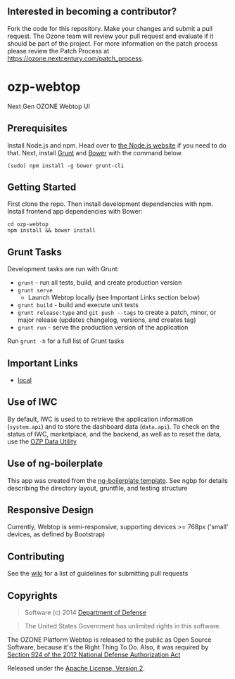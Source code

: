 ## Interested in becoming a contributor? 
Fork the code for this repository. Make your changes and submit a pull request. The Ozone team will review your pull request and evaluate if it should be part of the project. For more information on the patch process please review the Patch Process at https://ozone.nextcentury.com/patch_process.

# ozp-webtop

Next Gen OZONE Webtop UI

## Prerequisites
Install Node.js and npm. Head over to [the Node.js website](http://nodejs.org/)
if you need to do that.
Next, install [Grunt](http://gruntjs.com/) and [Bower](http://bower.io/) with
the command below.

    (sudo) npm install -g bower grunt-cli

## Getting Started
First clone the repo. Then install development dependencies with npm. Install
frontend app dependencies with Bower:

    cd ozp-webtop
    npm install && bower install

## Grunt Tasks
Development tasks are run with Grunt:

 - `grunt` - run all tests, build, and create production version
 - `grunt serve`
     * Launch Webtop locally (see Important Links section below)
 - `grunt build` - build and execute unit tests
 - `grunt release:type` and `git push --tags` to create a patch, minor, or
 major release (updates changelog, versions, and creates tag)
 - `grunt run` - serve the production version of the application

Run `grunt -h` for a full list of Grunt tasks

## Important Links
* [local](http://localhost:9100)

## Use of IWC
By default, IWC is used to to retrieve the application information
(`system.api`) and to store the dashboard data (`data.api`). To check on the
 status of IWC, marketplace, and the backend, as well as to reset the
 data, use the [OZP Data Utility](http://ozoneplatform.github.io/ozp-webtop/tools/ozpDataUtility/index.html)

## Use of ng-boilerplate
This app was created from the
[ng-boilerplate template](https://github.com/ngbp/ngbp).
See ngbp for details describing the directory layout, gruntfile, and testing
structure

## Responsive Design
Currently, Webtop is semi-responsive, supporting devices >= 768px ('small'
devices, as defined by Bootstrap)

## Contributing
See the [wiki](https://github.com/ozoneplatform/ozp-webtop/wiki/Pull-Request-Checklist)
 for a list of guidelines for submitting pull requests

## Copyrights
> Software (c) 2014 [Department of Defense](http://defense.gov/ "DoD")

> The United States Government has unlimited rights in this software.

The OZONE Platform Webtop is released to the public as Open Source Software,
because it's the Right Thing To Do. Also, it was required by [Section 924 of the 2012 National Defense Authorization Act](http://www.gpo.gov/fdsys/pkg/PLAW-112publ81/pdf/PLAW-112publ81.pdf "NDAA FY12")

Released under the
[Apache License, Version 2](http://www.apache.org/licenses/LICENSE-2.0.html "Apache License v2").
